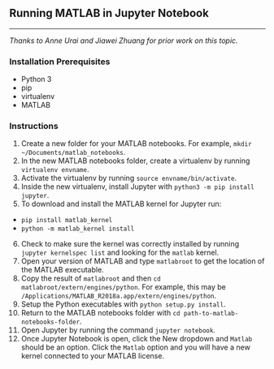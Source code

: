 ## Running MATLAB in Jupyter Notebook
---

*Thanks to Anne Urai and Jiawei Zhuang for prior work on this topic.*

### Installation Prerequisites
- Python 3
- pip
- virtualenv
- MATLAB

### Instructions
1. Create a new folder for your MATLAB notebooks.  For example, `mkdir ~/Documents/matlab_notebooks`.
2. In the new MATLAB notebooks folder, create a virtualenv by running `virtualenv envname`.
3. Activate the virtualenv by running `source envname/bin/activate`.
4. Inside the new virtualenv, install Jupyter with `python3 -m pip install jupyter`.
5. To download and install the MATLAB kernel for Jupyter run:
  - `pip install matlab_kernel`
  - `python -m matlab_kernel install`
6. Check to make sure the kernel was correctly installed by running `jupyter kernelspec list` and looking for the `matlab` kernel.
6. Open your version of MATLAB and type `matlabroot` to get the location of the MATLAB executable.
7. Copy the result of `matlabroot` and then `cd matlabroot/extern/engines/python`. For example, this may be `/Applications/MATLAB_R2018a.app/extern/engines/python`.
8. Setup the Python executables with `python setup.py install`.
9. Return to the MATLAB notebooks folder with `cd path-to-matlab-notebooks-folder`.
9. Open Jupyter by running the command `jupyter notebook`.
10. Once Jupyter Notebook is open, click the New dropdown and `Matlab` should be an option.  Click the `Matlab` option and you will have a new kernel connected to your MATLAB license.

